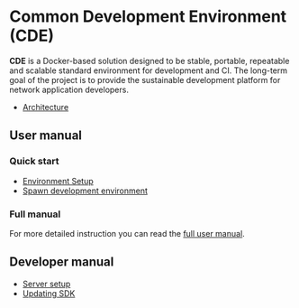 # Common Development Environment (CDE)

**CDE** is a Docker-based solution designed to be stable, portable, repeatable and
scalable standard environment for development and CI.
The long-term goal of the project is to provide the sustainable development platform for
network application developers.

- [Architecture](./doc/architecture.md)

## User manual

### Quick start

- [Environment Setup](./doc/environment.md)
- [Spawn development environment](./doc/quick_start.md)

### Full manual

For more detailed instruction you can read the [full user manual](./doc/full_manual.md).

## Developer manual

- [Server setup](./doc/server.md)
- [Updating SDK](./doc/update_sdk.md)
